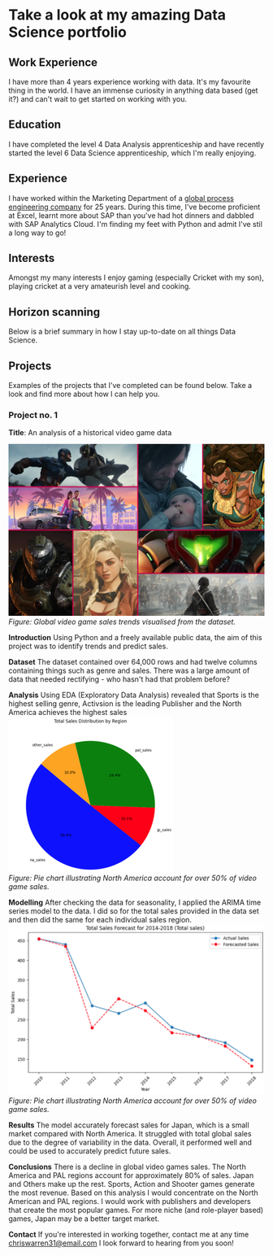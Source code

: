 # Take a look at my amazing Data Science portfolio

## Work Experience
I have more than 4 years experience working with data. It's my favourite thing in the world. I have an immense curiosity in anything data based (get it?) and can't wait to get started on working with you.

## Education
I have completed the level 4 Data Analysis apprenticeship and have recently started the level 6 Data Science apprenticeship, which I'm really enjoying.

## Experience
I have worked within the Marketing Department of a [global process engineering company](https://www.uk.endress.com/en)  for 25 years. During this time, I've become proficient at Excel, learnt more about SAP than you've had hot dinners and dabbled with SAP Analytics Cloud. I'm finding my feet with Python and admit I've stil a long way to go!

## Interests
Amongst my many interests I enjoy gaming (especially Cricket with my son), playing cricket at a very amateurish level and cooking.

## Horizon scanning
Below is a brief summary in how I stay up-to-date on all things Data Science.

## Projects
Examples of the projects that I've completed can be found below. Take a look and find more about how I can help you.

### Project no. 1  
**Title**: An analysis of a historical video game data

![Video Game Sales Visualisation](assets/image1.jpg)  
*Figure: Global video game sales trends visualised from the dataset.*

**Introduction** 
Using Python and a freely available public data, the aim of this project was to identify trends and predict sales.

**Dataset** 
The dataset contained over 64,000 rows and had twelve columns containing things such as genre and sales. There was a large amount of data that needed rectifying - who hasn't had that problem before?

**Analysis** 
Using EDA (Exploratory Data Analysis) revealed that Sports is the highest selling genre, Activsion is the leading Publisher and the North America achieves the highest sales 
![Video Game Sales Visualisation](assets/image2.png)  
*Figure: Pie chart illustrating North America account for over 50% of video game sales.*

**Modelling** 
After checking the data for seasonality, I applied the ARIMA time series model to the data. I did so for the total sales provided in the data set and then did the same for each individual sales region.
![Video Game Sales Visualisation](assets/image3.png)  
*Figure: Pie chart illustrating North America account for over 50% of video game sales.*

**Results**
The model accurately forecast sales for Japan, which is a small market compared with North America. It struggled with total global sales due to the degree of variability in the data. Overall, it performed well and could be used to accurately predict future sales.

**Conclusions**
There is a decline in global video games sales. The North America and PAL regions account for approximately 80% of sales. Japan and Others make up the rest. Sports, Action and Shooter games generate the most revenue. Based on this analysis I would concentrate on the North American and PAL regions. I would work with publishers and developers that create the most popular games. For more niche (and role-player based) games, Japan may be a better target market. 


**Contact**
If you're interested in working together, contact me at any time chriswarren31@email.com
I look forward to hearing from you soon!


